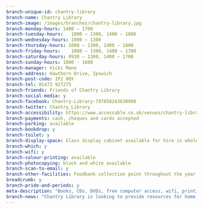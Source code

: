 ```yaml
---
branch-unique-id: chantry-library
branch-name: Chantry Library
branch-image: /images/branches/chantry-library.jpg
branch-monday-hours: 1400 – 1700
branch-tuesday-hours:	1000 – 1300, 1400 – 1800
branch-wednesday-hours: 1000 – 1300
branch-thursday-hours: 1000 – 1300, 1400 – 1800
branch-friday-hours: 	1000 – 1300, 1400 – 1700
branch-saturday-hours: 0930 – 1300, 1400 – 1700
branch-sunday-hours: 1000 - 1600
branch-manager: Vicki Mann
branch-address: Hawthorn Drive, Ipswich
branch-post-code: IP2 0QY
branch-tel: 01473 927275
branch-friends: Friends of Chantry Library
branch-social-media: y
branch-facebook: Chantry-Library-797858243630998
branch-twitter: Chantry_Library
branch-accessibility: https://www.accessable.co.uk/venues/chantry-library
branch-payments: cash, cheques and cards accepted
branch-parking: available
branch-bookdrop: y
branch-toilet: y
branch-display-space: Glass display cabinet available for hire in whole or part
branch-which: y
branch-wifi: y
branch-colour-printing: available
branch-photocopying: black and white available
branch-scan-to-email: y
branch-other-facilities: Foodbank collection point throughout the year
breadcrumb: y
branch-pride-and-periods: y
meta-description: "Books, CDs, DVDs, free computer access, wifi, printing, scanning, children's activities, Lego Club, older people's activities, health & wellbeing groups."
branch-news: "Chantry Library is looking to provide resources for home educators, but need to know what you need! Email <strong>helen.armitage@suffolk.gov.uk</strong> to share your ideas."
---
```

